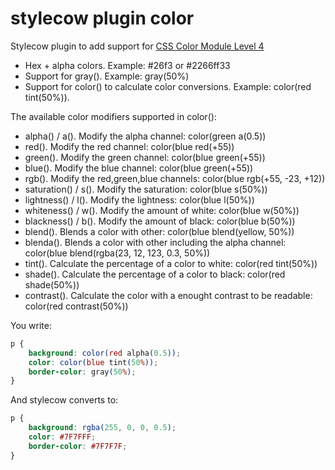 stylecow plugin color
=====================

Stylecow plugin to add support for [CSS Color Module Level 4](http://dev.w3.org/csswg/css-color/)

* Hex + alpha colors. Example: #26f3 or #2266ff33
* Support for gray(). Example: gray(50%)
* Support for color() to calculate color conversions. Example: color(red tint(50%)).

The available color modifiers supported in color():
* alpha() / a(). Modify the alpha channel: color(green a(0.5))
* red(). Modify the red channel: color(blue red(+55))
* green(). Modify the green channel: color(blue green(+55))
* blue(). Modify the blue channel: color(blue green(+55))
* rgb(). Modify the red,green,blue channels: color(blue rgb(+55, -23, +12))
* saturation() / s(). Modify the saturation: color(blue s(50%))
* lightness() / l(). Modify the lightness: color(blue l(50%))
* whiteness() / w(). Modify the amount of white: color(blue w(50%))
* blackness() / b(). Modify the amount of black: color(blue b(50%))
* blend(). Blends a color with other: color(blue blend(yellow, 50%))
* blenda(). Blends a color with other including the alpha channel: color(blue blend(rgba(23, 12, 123, 0.3, 50%))
* tint(). Calculate the percentage of a color to white: color(red tint(50%))
* shade(). Calculate the percentage of a color to black: color(red shade(50%))
* contrast(). Calculate the color with a enought contrast to be readable: color(red contrast(50%))


You write:

```css
p {
	background: color(red alpha(0.5));
	color: color(blue tint(50%));
	border-color: gray(50%);
}
```

And stylecow converts to:

```css
p {
	background: rgba(255, 0, 0, 0.5);
	color: #7F7FFF;
	border-color: #7F7F7F;
}
```
